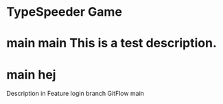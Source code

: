 # TypeSpeeder Game

 main
main
This is a test description.
=======
main
hej
=======
Description in Feature login branch GitFlow
 main
